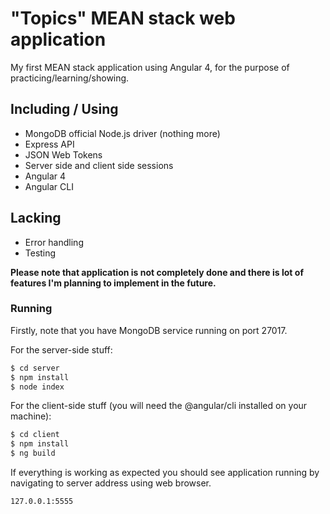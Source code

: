 # "Topics" MEAN stack web application

My first MEAN stack application using Angular 4, for the purpose of practicing/learning/showing.

## Including / Using
  - MongoDB official Node.js driver (nothing more)
  - Express API
  - JSON Web Tokens
  - Server side and client side sessions
  - Angular 4
  - Angular CLI

## Lacking
  - Error handling
  - Testing

**Please note that application is not completely done and there is lot of features I'm planning to implement in the future.**

### Running
Firstly, note that you have MongoDB service running on port 27017.

For the server-side stuff:

```sh
$ cd server
$ npm install
$ node index
```

For the client-side stuff (you will need the @angular/cli installed on your machine): 

```sh
$ cd client
$ npm install
$ ng build
```

If everything is working as expected you should see application running by navigating to server address using web browser.

```sh
127.0.0.1:5555
```